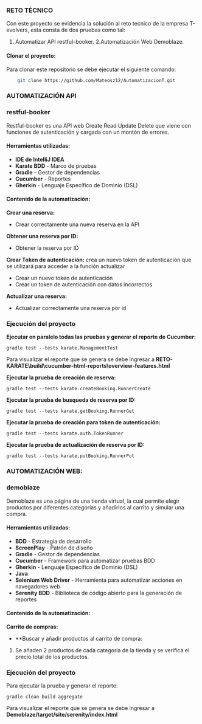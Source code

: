 ### RETO TÉCNICO

Con este proyecto se evidencia la solución al reto tecnico de la empresa T-evolvers, esta consta de dos pruebas como tal:
1. Automatizar API restful-booker.
2.Automatización Web Demoblaze.


#### Clonar el proyecto:

Para clonar este repositorio se debe ejecutar el siguiente comando:

```bash
    git clone https://github.com/Mateosz12/AutomatizacionT.git
```

### AUTOMATIZACIÓN API

### restful-booker
Restful-booker es una API web Create Read Update Delete que viene con funciones de autenticación y cargada con un montón de errores.

#### Herramientas utilizadas:

- **IDE de IntelliJ IDEA**
- **Karate BDD** - Marco de pruebas
- **Gradle** - Gestor de dependencias
- **Cucumber** - Reportes
- **Gherkin** - Lenguaje Específico de Dominio (DSL)



#### Contenido de la automatización:

**Crear una reserva:**
- Crear correctamente una nueva reserva en la API


**Obtener una reserva por ID:**
- Obtener la reserva por ID 


**Crear Token de autenticación:** crea un nuevo token de autenticación que se utilizará para acceder a la función actualizar

- Crear un nuevo token de autenticación
- Crear un token de autenticación con datos incorrectos

**Actualizar una reserva:**
- Actualizar correctamente una reserva por id


### Ejecución del proyecto


**Ejecutar en paralelo todas las pruebas y generar el reporte de Cucumber:**

    gradle test --tests karate.ManagementTest

Para visualizar el reporte que se genera se debe ingresar a **RETO-KARATE\build\cucumber-html-reports\overview-features.html**

**Ejecutar la prueba de creación de reserva:**

    gradle test --tests karate.createBooking.RunnerCreate

**Ejecutar la prueba de busqueda de reserva por ID:**

    gradle test --tests karate.getBooking.RunnerGet

**Ejecutar la prueba de creación para token de autenticación:**

    gradle test --tests karate.auth.TokenRunner

**Ejecutar la prueba de actualización de reserva por ID:**

    gradle test --tests karate.putBooking.RunnerPut



###  AUTOMATIZACIÓN WEB:

### demoblaze

Demoblaze es una página de una tienda virtual, la cual permite elegir productos por diferentes categorías y añadirlos al carrito y simular una compra.

#### Herramientas utilizadas:

- **BDD** - Estrategia de desarrollo
- **ScreenPlay** - Patrón de diseño
- **Gradle** - Gestor de dependencias
- **Cucumber** - Framework para automatizar pruebas BDD
- **Gherkin** - Lenguaje Específico de Dominio (DSL)
- **Java**
- **Selenium Web Driver** - Herramienta para automatizar acciones en navegadores web
- **Serenity BDD** - Biblioteca de código abierto para la generación de reportes


#### Contenido de la automatización:

**Carrito de compras:**
- **Buscar y añadir productos al carrito de compra:

1. Se añaden 2 productos de cada categoría de la tienda y se verifica el precio total de los productos.

### Ejecución del proyecto


Para ejecutar la prueba y generar el reporte:

    gradle clean build aggregate



Para visualizar el reporte que se genera se debe ingresar a **Demoblaze/target/site/serenity/index.html**




